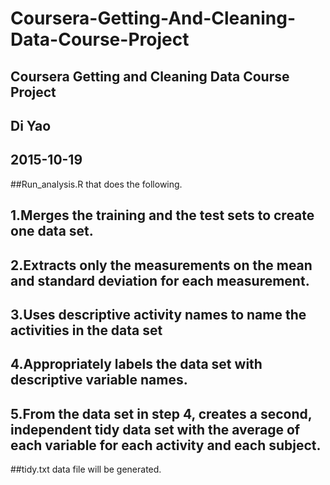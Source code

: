 # Coursera-Getting-And-Cleaning-Data-Course-Project

## Coursera Getting and Cleaning Data Course Project
## Di Yao
## 2015-10-19

##Run_analysis.R that does the following. 
## 1.Merges the training and the test sets to create one data set.
## 2.Extracts only the measurements on the mean and standard deviation for each measurement. 
## 3.Uses descriptive activity names to name the activities in the data set
## 4.Appropriately labels the data set with descriptive variable names. 
## 5.From the data set in step 4, creates a second, independent tidy data set with the average of each variable for each activity and each subject.

##tidy.txt data file will be generated.
